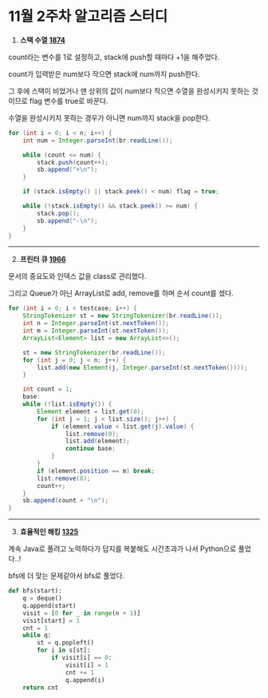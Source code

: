 # 11월 2주차 알고리즘 스터디

1. **스택 수열 [1874](https://www.acmicpc.net/problem/1874)**

count라는 변수를 1로 설정하고, stack에 push할 때마다 +1을 해주었다.

count가 입력받은 num보다 작으면 stack에 num까지 push한다.

그 후에 스택이 비었거나 맨 상위의 값이 num보다 작으면 수열을 완성시키지 못하는 것이므로 flag 변수를 true로 바꾼다.

수열을 완성시키지 못하는 경우가 아니면 num까지 stack을 pop한다.

```java
for (int i = 0; i < n; i++) {
    int num = Integer.parseInt(br.readLine());

    while (count <= num) {
        stack.push(count++);
        sb.append("+\n");
    }

    if (stack.isEmpty() || stack.peek() < num) flag = true;

    while (!stack.isEmpty() && stack.peek() >= num) {
        stack.pop();
        sb.append("-\n");
    }
}
```

-----

2. **프린터 큐 [1966](https://www.acmicpc.net/problem/1966)**

문서의 중요도와 인덱스 값을 class로 관리했다.

그리고 Queue가 아닌 ArrayList로 add, remove를 하며 순서 count를 셌다.

```java
for (int i = 0; i < testcase; i++) {
    StringTokenizer st = new StringTokenizer(br.readLine());
    int n = Integer.parseInt(st.nextToken());
    int m = Integer.parseInt(st.nextToken());
    ArrayList<Element> list = new ArrayList<>();

    st = new StringTokenizer(br.readLine());
    for (int j = 0; j < n; j++) {
        list.add(new Element(j, Integer.parseInt(st.nextToken())));
    }

    int count = 1;
    base:
    while (!list.isEmpty()) {
        Element element = list.get(0);
        for (int j = 1; j < list.size(); j++) {
            if (element.value < list.get(j).value) {
                list.remove(0);
                list.add(element);
                continue base;
            }
        }
        if (element.position == m) break;
        list.remove(0);
        count++;
    }
    sb.append(count + "\n");
}
```

----

3. **효율적인 해킹 [1325](https://www.acmicpc.net/problem/1325)**

계속 Java로 풀려고 노력하다가 답지를 복붙해도 시간초과가 나서 Python으로 풀었다..!

bfs에 더 맞는 문제같아서 bfs로 풀었다.

```python
def bfs(start):
    q = deque()
    q.append(start)
    visit = [0 for _ in range(n + 1)]
    visit[start] = 1
    cnt = 1
    while q:
        st = q.popleft()
        for i in s[st]:
            if visit[i] == 0:
                visit[i] = 1
                cnt += 1
                q.append(i)
    return cnt
```

